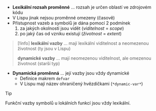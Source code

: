 - **Lexikální rozsah proměnné** ... rozsah je určen oblastí ve zdrojovém kódu
- V Lispu jinak nejsou proměnné omezeny (časově)
- Přístupnost vazeb a symbolů je dána pomocí 2 podmínek
	1) za jakých okolností jsou vidět (*viditelnost* = *scope*)
	2) po jaký čas od vzniku existují (*životnost* = *extent*)


> [!info]
> **lexikální vazby** ... mají lexikální viditelnost a neomezenou životnost (ty jsou v Lispu)
> 
> **dynamické vazby** ... mají neomezenou viditelnost, ale omezenou životnost (starší typ)

- **Dynamická proměnná** ... její vazby jsou vždy dynamické
	- Definice makrem `defvar`
	- V Lispu mají název ohraničený hvězdičkami (`*dynamic-var*`)

> [!tip]
> Funkční vazby symbolů u lokálních funkcí jsou vždy lexikální.
